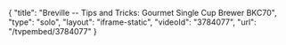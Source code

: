 {
    "title": "Breville -- Tips and Tricks: Gourmet Single Cup Brewer BKC70",
    "type": "solo",
    "layout": "iframe-static",
    "videoId": "3784077",
    "url": "\/tvpembed\/3784077"
}